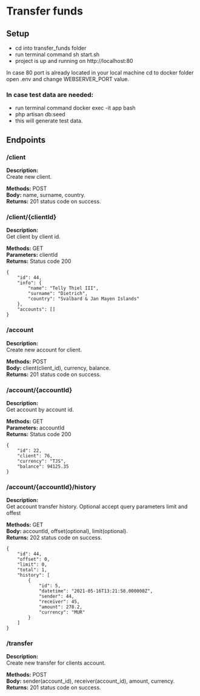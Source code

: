 # Transfer funds

## Setup

 - cd into transfer_funds folder
 - run terminal command sh start.sh
 - project is up and running on http://localhost:80

In case 80 port is already located in your local machine cd to docker folder open .env and change WEBSERVER_PORT value.

### In case test data are needed:

 - run terminal command docker exec -it app bash
 - php artisan db:seed
 - this will generate test data. 


## Endpoints 
    
### /client
**Description:**\
Create new client.

**Methods:** POST\
**Body:** name, surname, country.\
**Returns:** 201 status code on success.

### /client/{clientId}
**Description:**\
Get client by client id.

**Methods:** GET\
**Parameters:** clientId\
**Returns:** Status code 200 
```
{
    "id": 44,
    "info": {
        "name": "Telly Thiel III",
        "surname": "Dietrich",
        "country": "Svalbard & Jan Mayen Islands"
    },
    "accounts": []
}
```

### /account

**Description:**\
Create new account for client.

**Methods:** POST\
**Body:** client(client_id), currency, balance.\
**Returns:** 201 status code on success.

### /account/{accountId}
**Description:**\
Get account by account id.

**Methods:** GET\
**Parameters:** accountId\
**Returns:** Status code 200
```
{
    "id": 22,
    "client": 76,
    "currency": "TJS",
    "balance": 94125.35
}
```

### /account/{accountId}/history

**Description:**\
Get account transfer history. Optional accept query parameters limit and offest

**Methods:** GET\
**Body:** accountId, offset(optional), limit(optional).\
**Returns:** 202 status code on success.
```
{
    "id": 44,
    "offset": 0,
    "limit": 0,
    "total": 1,
    "history": [
        {
            "id": 5,
            "datetime": "2021-05-16T13:21:58.000000Z",
            "sender": 44,
            "receiver": 45,
            "amount": 278.2,
            "currency": "MUR"
        }
    ]
}
```

### /transfer

**Description:**\
Create new transfer for clients account.

**Methods:** POST\
**Body:** sender(account_id), receiver(account_id), amount, currency.\
**Returns:** 201 status code on success.
